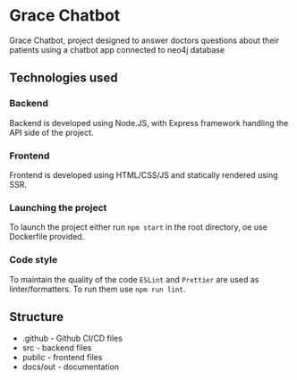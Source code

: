 # Grace Chatbot

Grace Chatbot, project designed to answer doctors questions about their patients using a chatbot app connected to neo4j database

## Technologies used

### Backend
Backend is developed using Node.JS, with Express framework handling the API side of the project.

### Frontend
Frontend is developed using HTML/CSS/JS and statically rendered using SSR.

### Launching the project
To launch the project either run `npm start` in the root directory, oe use Dockerfile provided.

### Code style
To maintain the quality of the code `ESLint` and `Prettier` are used as linter/formatters. To run them use `npm run lint`.

## Structure

- .github - Github CI/CD files
- src - backend files
- public - frontend files
- docs/out - documentation